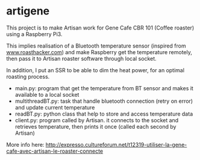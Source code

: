 # artigene
This project is to make Artisan work for Gene Cafe CBR 101 (Coffee roaster) using a Raspberry Pi3. 

This implies realisation of a Bluetooth temperature sensor (inspired from www.roasthacker.com) and make Raspberry get the temperature remotely, then pass it to Artisan roaster software through local socket. 

In addition, I put an SSR to be able to dim the heat power, for an optimal roasting process.

- main.py: program that get the temperature from BT sensor and makes it available to a local socket
- multithreadBT.py: task that handle bluetooth connection (retry on error) and update current temperature
- readBT.py: python class that help to store and access temperature data
- client.py: program called by Artisan. it connects to the socket and retrieves temperature, then prints it once (called each second by Artisan)

More info here: 
http://expresso.cultureforum.net/t12319-utiliser-la-gene-cafe-avec-artisan-le-roaster-connecte

